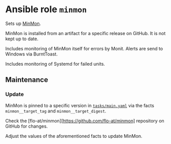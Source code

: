 # Ansible role `minmon`

Sets up [MinMon](https://github.com/flo-at/minmon).

MinMon is installed from an artifact for a specific release on GitHub. It is not
kept up to date.

Includes monitoring of MinMon itself for errors by Monit. Alerts are send to
Windows via BurntToast.

Includes monitoring of Systemd for failed units.

## Maintenance

### Update

MinMon is pinned to a specific version in [`tasks/main.yaml`](tasks/main.yaml)
via the facts `minmon__target_tag` and `minmon__target_digest`.

Check the [flo-at/minmon][https://github.com/flo-at/minmon] repository on GitHub
for changes.

Adjust the values of the aforementioned facts to update MinMon.
